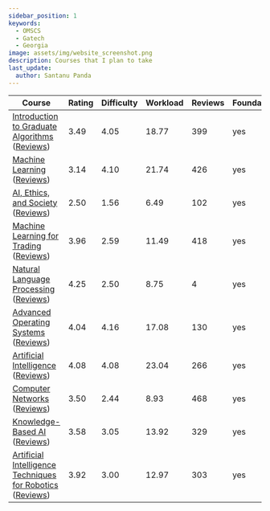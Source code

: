 ```yaml
---
sidebar_position: 1
keywords:
  - OMSCS
  - Gatech
  - Georgia
image: assets/img/website_screenshot.png
description: Courses that I plan to take
last_update:
  author: Santanu Panda
---
```


| Course | Rating | Difficulty | Workload | Reviews | Foundational? | Rating:Difficulty | Rating:Workload | Code(s) |
|--------|--------|------------|----------|---------|---------------|-------------------|-----------------|---------|
| [Introduction to Graduate Algorithms](https://omscs.gatech.edu/cs-6515-intro-graduate-algorithms) ([Reviews](https://www.omscentral.com/courses/introduction-to-graduate-algorithms/reviews)) | 3.49 | 4.05 | 18.77 | 399 | yes | 0.86 | 0.19 | CS-6515 |
| [Machine Learning](https://omscs.gatech.edu/cs-7641-machine-learning) ([Reviews](https://www.omscentral.com/courses/machine-learning/reviews)) | 3.14 | 4.10 | 21.74 | 426 | yes | 0.77 | 0.14 | CS-7641 |
| [AI, Ethics, and Society](https://omscs.gatech.edu/cs-6603-ai-ethic-and-society) ([Reviews](https://www.omscentral.com/courses/ai-ethics-and-society/reviews)) | 2.50 | 1.56 | 6.49 | 102 | yes | 1.60 | 0.39 | CS-6603 |
| [Machine Learning for Trading](https://omscs.gatech.edu/cs-7646-machine-learning-trading) ([Reviews](https://www.omscentral.com/courses/machine-learning-for-trading/reviews)) | 3.96 | 2.59 | 11.49 | 418 | yes | 1.53 | 0.34 | CS-7646 |
| [Natural Language Processing](https://omscs.gatech.edu/cs-7650-natural-language-processing) ([Reviews](https://www.omscentral.com/courses/natural-language-processing/reviews)) | 4.25 | 2.50 | 8.75 | 4 | yes | 1.70 | 0.49 | CS-7650 |
| [Advanced Operating Systems](https://omscs.gatech.edu/cs-6210-advanced-operating-systems) ([Reviews](https://www.omscentral.com/courses/advanced-operating-systems/reviews)) | 4.04 | 4.16 | 17.08 | 130 | yes | 0.97 | 0.24 | CS-6210 |
| [Artificial Intelligence](https://omscs.gatech.edu/cs-6601-artificial-intelligence) ([Reviews](https://www.omscentral.com/courses/artificial-intelligence/reviews)) | 4.08 | 4.08 | 23.04 | 266 | yes | 1.00 | 0.18 | CS-6601 |
| [Computer Networks](https://omscs.gatech.edu/cs-6250-computer-networks) ([Reviews](https://www.omscentral.com/courses/computer-networks/reviews)) | 3.50 | 2.44 | 8.93 | 468 | yes | 1.44 | 0.39 | CS-6250 |
| [Knowledge-Based AI](https://omscs.gatech.edu/cs-7637-knowledge-based-artificial-intelligence-cognitive-systems) ([Reviews](https://www.omscentral.com/courses/knowledge-based-ai/reviews)) | 3.58 | 3.05 | 13.92 | 329 | yes | 1.18 | 0.26 | CS-7637 |
| [Artificial Intelligence Techniques for Robotics](https://omscs.gatech.edu/cs-7638-robotics-ai-techniques) ([Reviews](https://www.omscentral.com/courses/artificial-intelligence-techniques-for-robotics/reviews)) | 3.92 | 3.00 | 12.97 | 303 | yes | 1.31 | 0.30 | CS-7638 |